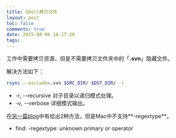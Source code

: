```yaml
---
title: Shell拷贝文件
layout: post
toc: false
comments: true
date: 2015-08-06 16:17:20
tags:
---
```

工作中需要拷贝资源，但是不需要拷贝文件夹中的「**.svn**」隐藏文件。

解决方法如下：

```bash
rsync --exclude=.svn $SRC_DIR/ $DST_DIR/ -r
```

- -r, --recursive 对子目录以递归模式处理。
- -v, --verbose 详细模式输出。

在[另一篇blog](http://zohead.com/archives/linux-copy-directory-ignore-files/)中有给出2种方法，但是Mac中不支持**-regextype**。

- find: -regextype: unknown primary or operator
